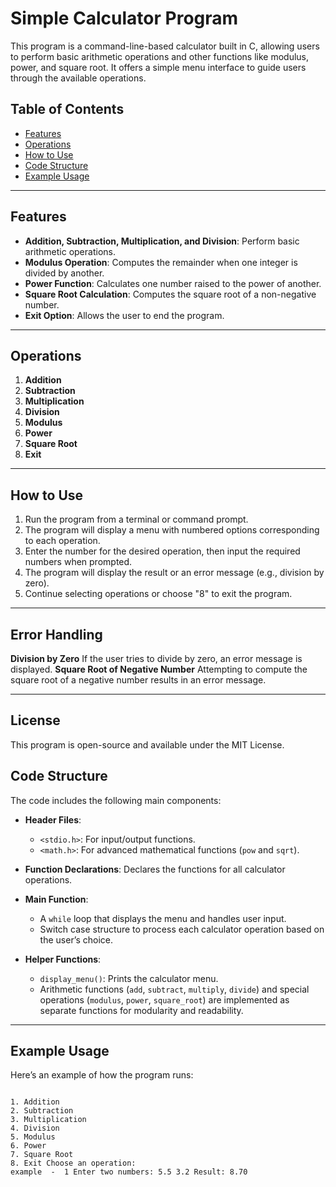 # Simple Calculator Program

This program is a command-line-based calculator built in C, allowing users to perform basic arithmetic operations and other functions like modulus, power, and square root. It offers a simple menu interface to guide users through the available operations.

## Table of Contents
- [Features](#features)
- [Operations](#operations)
- [How to Use](#how-to-use)
- [Code Structure](#code-structure)
- [Example Usage](#example-usage)

---

## Features

- **Addition, Subtraction, Multiplication, and Division**: Perform basic arithmetic operations.
- **Modulus Operation**: Computes the remainder when one integer is divided by another.
- **Power Function**: Calculates one number raised to the power of another.
- **Square Root Calculation**: Computes the square root of a non-negative number.
- **Exit Option**: Allows the user to end the program.

---

## Operations

1. **Addition**
2. **Subtraction**
3. **Multiplication**
4. **Division**
5. **Modulus**
6. **Power**
7. **Square Root**
8. **Exit**

---

## How to Use

1. Run the program from a terminal or command prompt.
2. The program will display a menu with numbered options corresponding to each operation.
3. Enter the number for the desired operation, then input the required numbers when prompted.
4. The program will display the result or an error message (e.g., division by zero).
5. Continue selecting operations or choose "8" to exit the program.

---

## Error Handling

 **Division by Zero**
 If the user tries to divide by zero, an error message is displayed.
 **Square Root of Negative Number**
 Attempting to compute the square root of a negative number results in an error message.

---

## License
This program is open-source and available under the MIT License.

## Code Structure

The code includes the following main components:

- **Header Files**: 
  - `<stdio.h>`: For input/output functions.
  - `<math.h>`: For advanced mathematical functions (`pow` and `sqrt`).
  
- **Function Declarations**: Declares the functions for all calculator operations.
  
- **Main Function**:
  - A `while` loop that displays the menu and handles user input.
  - Switch case structure to process each calculator operation based on the user’s choice.

- **Helper Functions**:
  - `display_menu()`: Prints the calculator menu.
  - Arithmetic functions (`add`, `subtract`, `multiply`, `divide`) and special operations (`modulus`, `power`, `square_root`) are implemented as separate functions for modularity and readability.

---

## Example Usage

Here’s an example of how the program runs:

```--- Calculator Menu ---

1. Addition
2. Subtraction
3. Multiplication
4. Division
5. Modulus
6. Power
7. Square Root
8. Exit Choose an operation:
example  -  1 Enter two numbers: 5.5 3.2 Result: 8.70
```
